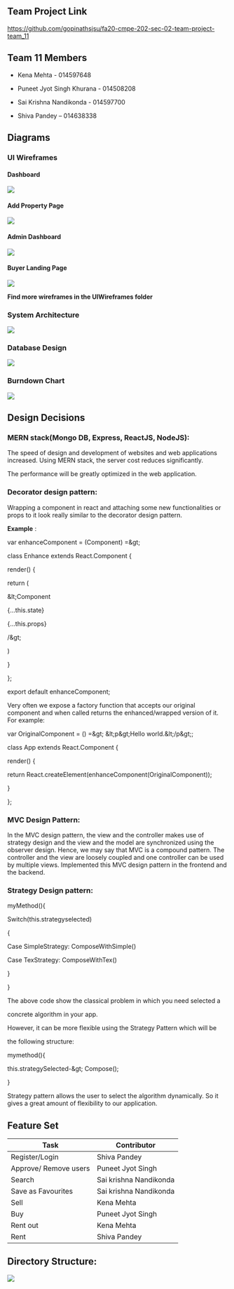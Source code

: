 ## Team Project Link

https://github.com/gopinathsjsu/fa20-cmpe-202-sec-02-team-project-team_11

## Team 11 Members

* Kena Mehta - 014597648

* Puneet Jyot Singh Khurana - 014508208

* Sai Krishna Nandikonda - 014597700

* Shiva Pandey – 014638338

## Diagrams

### UI Wireframes

#### Dashboard

![](/UIWireframes/Seller%20Landing%20Page%20-%20Dashboard.png)


#### Add Property Page 

![](/UIWireframes/Kena-%20On%20Add%20new%20property%20Click%20-%20Seller-Realtor.png)


#### Admin Dashboard

![](/UIWireframes/Admin.png)


#### Buyer Landing Page

![](/UIWireframes/Buyer%20Landing%20Page%20-%20Dashboard.png)


**Find more wireframes in the UIWireframes folder**

### System Architecture

![](/UIWireframes/SystemArchitecture.jpg)


### Database Design

![](/UIWireframes/Database\_Schema.jpg)


### Burndown Chart

![](/images/BurnDownChart.png)

## Design Decisions

### MERN stack(Mongo DB, Express, ReactJS, NodeJS):

The speed of design and development of websites and web applications increased. Using MERN stack, the server cost reduces significantly.

The performance will be greatly optimized in the web application.

###  Decorator design pattern:

Wrapping a component in react and attaching some new functionalities or props to it look really similar to the decorator design pattern.

**Example** :

var enhanceComponent = (Component) =\&gt;

class Enhance extends React.Component {

render() {

return (

\&lt;Component

{...this.state}

{...this.props}

/\&gt;

)

}

};

export default enhanceComponent;

Very often we expose a factory function that accepts our original component and when called returns the enhanced/wrapped version of it. For example:

var OriginalComponent = () =\&gt; \&lt;p\&gt;Hello world.\&lt;/p\&gt;;

class App extends React.Component {

render() {

return React.createElement(enhanceComponent(OriginalComponent));

}

};

### MVC Design Pattern:

In the MVC design pattern, the view and the controller makes use of strategy design and the view and the model are synchronized using the observer design. Hence, we may say that MVC is a compound pattern. The controller and the view are loosely coupled and one controller can be used by multiple views. Implemented this MVC design pattern in the frontend and the backend.

### Strategy Design pattern:

myMethod(){

Switch(this.strategyselected)

{

Case SimpleStrategy: ComposeWithSimple()

Case TexStrategy: ComposeWithTex()

}

}

The above code show the classical problem in which you need selected a

concrete algorithm in your app.

However, it can be more flexible using the Strategy Pattern which will be

the following structure:

mymethod(){

this.strategySelected-\&gt; Compose();

}

Strategy pattern allows the user to select the algorithm dynamically. So it gives a great amount of flexibility to our application.

## Feature Set

| **Task** | **Contributor** |
| --- | --- |
| Register/Login | Shiva Pandey |
| Approve/ Remove users | Puneet Jyot Singh |
| Search | Sai krishna Nandikonda |
| Save as Favourites | Sai krishna Nandikonda |
| Sell | Kena Mehta |
| Buy | Puneet Jyot Singh |
| Rent out | Kena Mehta |
| Rent | Shiva Pandey |

## Directory Structure:

**![](/UIWireframes/Project\_Structure.png)**
